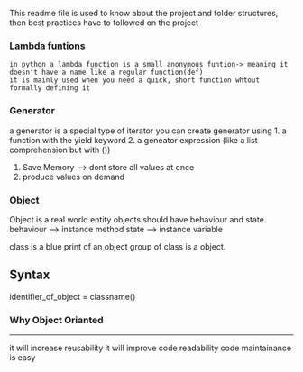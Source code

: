 This readme file is used to know about the project and folder structures, then best practices have to followed on the project


### Lambda funtions
    in python a lambda function is a small anonymous funtion-> meaning it doesn't have a name like a regular function(def)
    it is mainly used when you need a quick, short function whtout formally defining it

### Generator
a generator is a special type of iterator
you can create generator using
    1. a function with the yield keyword
    2. a geneator expression (like a list comprehension but with ())

1. Save Memory --> dont store all values at once
2. produce values on demand

### Object
Object is a real world entity
objects should have behaviour and state.
behaviour --> instance method
state --> instance variable

class is a blue print of an object 
group of class is a object.

Syntax
---------
identifier_of_object = classname()

### Why Object Orianted
-------------------
it will increase reusability
it will improve code readability 
code maintainance is easy





